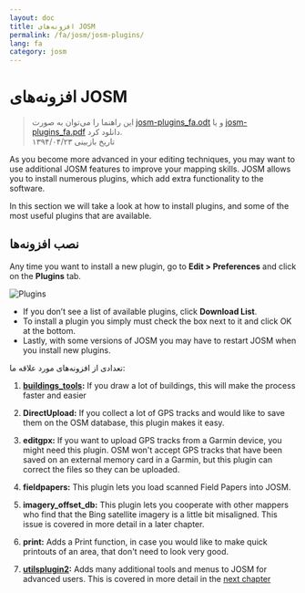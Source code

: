 ```yaml
---
layout: doc
title: افزونه‌های JOSM
permalink: /fa/josm/josm-plugins/
lang: fa
category: josm
---
```


افزونه‌های JOSM
============

> این راهنما را می‌توان به صورت [josm-plugins_fa.odt](/files/josm-plugins_fa.odt) و یا [josm-plugins_fa.pdf](/files/josm-plugins_fa.pdf) دانلود کرد.  
> تاریخ بازبینی ۱۳۹۴/۰۴/۲۳  

As you become more advanced in your editing techniques, you may want to use additional JOSM features to improve your mapping skills. JOSM allows you to install numerous plugins, which add extra functionality to the software.  

In this section we will take a look at how to install plugins, and some of the most useful plugins that are available.

نصب افزونه‌ها
-------------------
Any time you want to install a new plugin, go to **Edit \> Preferences** and click on the **Plugins** tab.  

![Plugins][]

* If you don’t see a list of available plugins, click **Download List**.  
* To install a plugin you simply must check the box next to it and click OK at the bottom.  
* Lastly, with some versions of JOSM you may have to restart JOSM when you install new plugins.

تعدادی از افزونه‌های مورد علاقه ما:

1. **[buildings_tools](/en/josm/josm-more-plugins/#the-buildings-tools-plugin):** If you draw a lot of buildings, this will make the process faster and easier  

2. **DirectUpload:** If you collect a lot of GPS tracks and would like to save them on the OSM database, this plugin makes it easy.  

3. **editgpx:** If you want to upload GPS tracks from a Garmin device, you might need this plugin. OSM won't accept GPS tracks that have been saved on an external memory card in a Garmin, but this plugin can correct the files so they can be uploaded.  

4. **fieldpapers:** This plugin lets you load scanned Field Papers into JOSM.  

5. **imagery_offset_db:** This plugin lets you cooperate with other mappers who find that the Bing satellite imagery is a little bit misaligned. This issue is covered in more detail in a later chapter.  

6. **print:** Adds a Print function, in case you would like to make quick printouts of an area, that don't need to look very good.  

7. **[utilsplugin2](/en/josm/josm-more-plugins/#more-selection-tools):** Adds many additional tools and menus to JOSM for advanced users. This is covered in more detail in the [next chapter](/en/josm/josm-more-plugins)  



<!-- The remainder of this section needs to be edited, and/or moved to other sections,
    فعلاً توضیح گذاشته شد.


- [Mirrored Download]({{site.baseurl}}/en/beginner/josm-plugins/#mirrored-download) (allows you to download more OSM data)
- [Direct Upload]({{site.baseurl}}/en/beginner/josm-plugins/#direct-upload) (allow you to upload GPS tracks)
- [Editgpx]({{site.baseurl}}/en/beginner/josm-plugins/#edit-gpx) (allows you to edit GPX files)
- [Print]({{site.baseurl}}/en/beginner/josm-plugins/#print)

ما نیز پیشنهاد می‌کنیم که افزونه‌هایی که در سایر فصلها شرح داده شده‌اند را 
دانلود کنید:

- FieldPapers
- Buildings\_tool
- Utilsplugin2

![Restart JOSM][]

کلیک روی “Restart JOSM” را امتحان کنید و ببینید که برنامه خودش را دوباره بارگزاری میکند.

Mirrored Download
-----------------

![Mirrored Download][]

__Mirrored Download__ دانلود داده‌های OSM 
را سرعت می‌بخشد. به جای دریافت داده‌ها از سرور 
مرکزی OSM، اجازه دریافت از یک سرور "آینه‌ای" که دقیقاً 
شبیه همان داده را دارد ولی سرعت دسترسی بیشتری دارد، را میدهد.

به محض نصب افزونه (و پس از راه‌اندازی مجدد JOSM) گزینه 
جدید "Download from OSM mirror..." را تحت منوی File می‌بینید 

![Download from OSM Mirror][]

روش دانلود داده دقیقاً شبیه همان فرآیندی‌ست که قبلاً یاد گرفته‌اید 
اما خیلی سریعتر می‌باشد!

Direct Upload
-------------

![Direct Upload][]

__DirectUpload__  مسیرهای GPX ضبط شده را مستقیماً از 
درون JOSM به OSM آپلود می‌کند (اطلاعات بیشتر در **قسمت** ضمیمه موجود است). با 
نصب افزونه (و راه‌اندازی مجدد JOSM)، گزینه 
جدید “Upload traces” تحت منوی “Tools” می‌بینید.

![Upload Traces Item][]

با کلیک روی “Upload Traces” پنجره زیر نمایش داده می‌شود:

![Upload Traces Window][]

کلمات کلیدی (مجزا شده توسط ویرگول و بدون فاصله) را که به 
مسیر GPS شما مرتبط می‌باشد را در کادر "Tags (comma delimited)" وارد کنید. برای مثال،
"کشور،ناحیه،شهر،محله،نام خیابان". سپس درباره 
تگ‌هایتان توضیحی بدهید. یک لیست پائین افتادنی به شما اجازه می‌دهد تا از 
تگها و توضیحات قبلی انتخاب کنید. در آخر، انتخاب کنید چه نوع قابلیت دیدنی برای مسیری که آپلود می‌کنید 
در نظر دارید. چهار سطح مختلف از خصوصی گرفته تا 
تعریف نشده وجود دارد (همه موارد در بخش [ضمیمه]{{site.baseurl}}/learnosm/en/ توضیح داده شده‌اند).

روی Upload Trace.کلیک کنید. چنانچه به حساب کاربری OSM خود متصل نیستید 
بایستی متصل شوید.

در صورت موفقیت‌آمیز بودن آپلود، پیغام "OK" نمایش داده می‌شود.
و کلید “Upload Trace” غیرقابل کلیک می‌شود. اطلاعات بیشتر 
راجع به این افزونه و GPSهای آپلود شده در [پیوست]({{site.baseurl}}/learnosm/fa/) موجود می‌باشد.

ویرایش GPX
--------

![Edit Gpx][]

**EditGpx** به شما اجازه میدهد تا یک مسیر GPX ضبط شده را 
قبل از ارسال آن به OSM آماده کنید. بیشتر مسیرهای ضبط شده دارای قسمتهایی هستند که تمایل دارید 
آنها را حذف کنید. بنابراین، این افزونه این نقاط از مسیر را 
به سرعت حذف می‌کند و نیز جهت حفظ ناشناس بودن ساعت را نیز پاک می‌کند.

با نصب این افزونه (و شروع مجدد OSM) این 
ابزار جدید را در طرف چپ می‌بینید.

![Edit Gpx Tool Icon][]

1. فایل GPX را در JOSM ذخیره کنید!

![Open GPX File][]

2. دکمه جدید را در منوی طرف چپ بزنید 

![Edit Gpx Tool Icon][]

و داده‌های GPX در یک لایه جدید به نام EditGpx وارد می‌شود. هر گره 
در مسیر به رنگ زرد مشخص می‌شود.

![GPX Nodes All][]

3. حالا نقاط (با کلیک رو آنها) و یا محوطه‌هایی را (با کشیدن یک مستطیل 
دور آنها) که می‌خواهید حذف کنید علامت گذاری کنید. علامت زرد 
رنگ باید ناپدید شود.

![GPX Nodes Selected][]

4. روی اسم لایه راست کلیک کنید و \<\<Convert to GPX layer\>\> را 
از منو انتخاب کنید.

5. حالا می‌توانید لایه GPX را به عنوان یک فایل ذخیره کنید یا داده‌های آنرا به 
OSM ارسال نمایید (مثلاً با استفاده از 
افزونه [DirectUpload](http://josm.openstreetmap.de/wiki/Plugins)).

چاپ
-----

![Print Plugin][]

اگر یک نسخه چاپی سریع در حین ویرایش نقشه 
در JOSM بخواهید، افزونه __print plugin__ را نصب کنید. اگرچه نمی‌توانید 
با آنچه چاپ می‌شود کارهای خلاقانه‌ای انجام دهید، اما این روشی سریع 
و آسان برای چاپ است. به محض نصب افزونه، گزینه جدید 
“Print...” در منوی File آشکار می‌شود.

![Print Menu Item][]

با کلیک روی این گزینه کادر محاوره‌ای چاپ باز می‌شود که شبیه این است:

![Print Dialog][]

در اینجا می‌توانید تنظیمات چاپ را تغییر دهید. اگر هیچ چیز 
روی صفحه نمی‌بینید، مربع کنار “Map Preview” را علامت بزنید. بزرگنمایی را 
با تغییر عدد داخل کادر “Scale” کم و زیاد کنید. میزان وضوح 
را با تغییر عدد کادر “ppi” افزایش دهید. پس از اتمام 
تغییرات روی “Print” کلیک کنید.

خلاصه
-------

اینها چند افزونه کاربردی بودند که برای JOSM موجود است. برای پیدا 
کردن افزونه‌های فراوان دیگر احساس راحتی کرده و بگردید. همانطور که قبلاً دیدید، 
منوی تنظیمات توضیح کوتاهی درباره هر افزونه دارد و می‌توانید 
صفحه وبسایتی را با کلیک روی "More Info..." کنار هر افزونه باز کنید که در آن  اطلاعات کاملی 
درباره آن افزونه می‌دهد.

![More Info Link][]

موفق باشید!

ضمیمه
--------

جزئیات DirectUpload
--------------------

![Direct Upload Plugin][]

افزودن فایلهای GPS به سرور OSM به چندین 
دلیل مفید است.
__اگر نمی‌خواهید فایل GPX شما توسط دیگران دیده شود مجبور نیستید این بخش را بخوانید. براحتی می‌توانید فایلهای GPXتان را در  JOSM ببینید و همانجا آنها را در رایانه خود ذخیره کنید)
قبل از هر چیز، مسیرهای GPS راحتترین راه جمع‌آوری داده و 
آدرس‌دهی جغرافیایی عوارض در OSM هستند. [Aerial Imagery](/fa/josm/aerial-imagery/) را ببینید.
GPS units have greater accuracy than satellite imagery and therefore are
a useful tool for checking how offset imagery may be. Using many GPS
tracks (the greater the number of tracks the greater the ability to
determine geolocation accuracy) allows you to determine if background
imagery may be misaligned.

Uploading tracks to the server permits greater sharing of information.
It allows people who do not have access to the field, simply because
they do not live in that area or they do not have access to a GPS
devices, to help with digitizing. There are two ways to upload your
traces: 1) JOSM Plugin or 2) on the main OSM website.

> Note: GPS waypoints cannot be uploaded to the OSM database directly.
> However, they can be converted to tracks and then be uploaded temporarily,
> for example, so they can be displayed as background objects in Potlatch.

After you have opened your GPX file in JOSM and clicked Go to
"Tools" and click "Upload traces". Describe the GPX file,
write some tags, and visibility. For visibility, you can choose whether
private, trackable, public or identifable.

1.  **Identifiable**: Your trace will be shown publicly in Your
    GPS**traces and in the public GPS traces list. Other users can
    download the raw trace and connect it with your username. Timestamps
    of the tracks points will also be available through the public GPS
    API.

2.  **Public**: Your trace will be shown publicly in Your GPS**traces
    and in the public GPS traces list. Other users are still able to
    download the raw trace from the public trace list and any timestamps
    contained within. However, data shown in the API does not reference
    your trace page, nor are the timestamps available, though the points
    are chronically ordered.

1.  **Trackable**: The trace will **not** show up in any public
    listings, but the trackpoints will still be available through the
    public GPS API **with timestamps**. Other users will be able
    to download the trackpoints but these will not be associated with
    you.

2.  **Private**: The trace will **not** show up in any public
    listings. Trackpoints will be available in timeline order through
    the public GPS API **without timestamps**.

![DirectUpload Traces Options][]

Uploading GPS Traces Online
---------------------------

1. Go
to [http://www.openstreetmap.org/](http://www.openstreetmap.org/) and log in.

2. Select "GPS Traces" found on the left banner.

![Left Banner][]

3. Select
[upload a trace](http://www.openstreetmap.org/trace/create).
Here, you can also  **See just your traces** to review previous GPS tracks.  

4. Find your file in "Choose File". Label it in the Description
box, give it some Tags, and chose what type of Visibility it will have.
If you have many .gpx files you can compress them into a zip archive and
upload it. It will be treated as one large gpx file and only one entry
on the trace list will be created. 

![Online Upload Traces Options][]

5. Click *Upload*.

  The file will be uploaded to the OSM server, where it will join the
queue of files waiting to be inserted into the database.

[Plug Icon]: /images/josm/josm-plugins_image00_plug-icon.png
[Restart JOSM]: /images/josm/josm-plugins_image01_restart-josm.png
[Mirrored Download]: /images/josm/josm-plugins_image02_mirrored_download.png
[Download from OSM Mirror]: /images/josm/josm-plugins_image03_download-from-osm-mirror.png
[Direct Upload]: /images/josm/josm-plugins_image04_direct-upload.png
[Upload Traces Item]: /images/josm/josm-plugins_image05_upload-traces-item.png
[Upload Traces Window]: /images/josm/josm-plugins_image06_upload-traces-window.png
[Edit Gpx]: /images/josm/josm-plugins_image07_edit-gpx.png
[Edit Gpx Tool Icon]: /images/josm/josm-plugins_image08_edit-gpx-tool-icon.png 
[Open GPX File]: /images/josm/josm-plugins_image09_open-gpx-file.png
[GPX Nodes All]: /images/josm/josm-plugins_image10_gpx-nodes-all.png
[GPX Nodes Selected]: /images/josm/josm-plugins_image11_gpx-nodes-selected.png
[Print Plugin]: /images/josm/josm-plugins_image12_print-plugin.png
[Print Menu Item]: /images/josm/josm-plugins_image13_print-menu.png
[Print Dialog]: /images/josm/josm-plugins_image14_print-dialog.png
[More Info Link]: /images/josm/josm-plugins_image15_more-info-link.png
[Direct Upload Plugin]: /images/josm/josm-plugins_image16_direct-upload-plugin.png
[DirectUpload Traces Options]: /images/josm/josm-plugins_image17_directupload-traces.png
[Left Banner]: /images/josm/josm-plugins_image18_left-banner.png
[Online Upload Traces Options]: /images/josm/josm-plugins_image19_online-upload-traces.png

-->


[Plugins]: /images/josm/josm-plugins_image00_plug-icon.png
